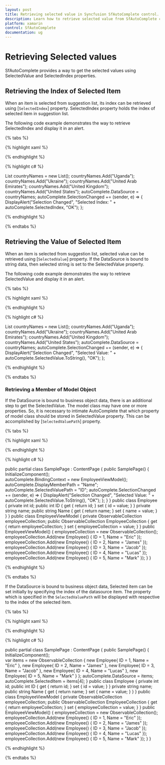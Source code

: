```yaml
---
layout: post
title: Retrieving selected value in Syncfusion SfAutoComplete control.
description: Learn how to retrieve selected value from SfAutoComplete control
platform: xamarin
control: SfAutoComplete
documentation: ug
---
```


# Retrieving Selected values

SfAutoComplete provides a way to get the selected values using SelectedValue and SelectedIndex properties.

## Retrieving the Index of Selected Item

When an item is selected from suggestion list, its index can be retrieved using [`SelectedIndex`] property. 
SelectedIndex property holds the index of selected item in suggestion list. 

The following code example demonstrates the way to retrieve SelectedIndex and display it in an alert.

{% tabs %}

{% highlight xaml %}

<StackLayout VerticalOptions="Start" HorizontalOptions="Start" Padding="30">
	<autocomplete:SfAutoComplete HeightRequest="40" x:Name="autoComplete" />                            
</StackLayout> 

{% endhighlight %}

{% highlight c# %}

List<String> countryNames = new List<String>();
countryNames.Add("Uganda");
countryNames.Add("Ukraine");
countryNames.Add("United Arab Emirates");
countryNames.Add("United Kingdom");
countryNames.Add("United States");
autoComplete.DataSource = countryNames;
autoComplete.SelectionChanged += (sender, e) =>
{
DisplayAlert("Selection Changed", "Selected Index: " + autoComplete.SelectedIndex, "OK"); 
};

{% endhighlight %}

{% endtabs %}

## Retrieving the Value of Selected Item

When an item is selected from suggestion list, selected value can be retrieved using [`SelectedValue`] property. If the DataSource is bound to string data, then selected string is set to the SelectedValue property.  

The following code example demonstrates the way to retrieve SelectedValue and display it in an alert.

{% tabs %}

{% highlight xaml %}

<StackLayout VerticalOptions="Start" HorizontalOptions="Start" Padding="30">
	<autocomplete:SfAutoComplete HeightRequest="40" x:Name="autoComplete" />                            
</StackLayout> 

{% endhighlight %}

{% highlight c# %}

List<String> countryNames = new List<String>();
countryNames.Add("Uganda");
countryNames.Add("Ukraine");
countryNames.Add("United Arab Emirates");
countryNames.Add("United Kingdom");
countryNames.Add("United States");
autoComplete.DataSource = countryNames;
autoComplete.SelectionChanged += (sender, e) => 
{
DisplayAlert("Selection Changed", "Selected Value: " + autoComplete.SelectedValue.ToString(), "OK"); 
};

{% endhighlight %}

{% endtabs %}

### Retrieving a Member of Model Object

If the DataSource is bound to business object data, there is an additional step to get the SelectedValue. The model class may have one or more properties. So, it is necessary to intimate AutoComplete that which property of model class should be stored in SelectedValue property. This can be accomplished by [`SelectedValuePath`] property.

{% tabs %}

{% highlight xaml %}

<StackLayout VerticalOptions="Start" HorizontalOptions="Start" Padding="30">
	<autocomplete:SfAutoComplete HeightRequest="40" x:Name="autoComplete" DataSource="{Binding EmployeeCollection}"/>                            
</StackLayout> 

{% endhighlight %}

{% highlight c# %}

public partial class SamplePage : ContentPage
{
public SamplePage()
{
	InitializeComponent();       
	autoComplete.BindingContext = new EmployeeViewModel();
	autoComplete.DisplayMemberPath = "Name";
	autoComplete.SelectedValuePath = "ID";
	autoComplete.SelectionChanged += (sender, e) => {
	DisplayAlert("Selection Changed", "Selected Value: " +    autoComplete.SelectedValue.ToString(), "OK"); };
}
}
public class Employee
{
private int id;
public int ID
{
	get { return id; }
	set { id = value; }
}
private string name;
public string Name
{
	get { return name; }
	set { name = value; }
}
}
public class EmployeeViewModel
{
private ObservableCollection<Employee> employeeCollection;
public ObservableCollection<Employee> EmployeeCollection
{
	get { return employeeCollection; }
	set { employeeCollection = value; }
}
public EmployeeViewModel()
{
	employeeCollection = new ObservableCollection<Employee>();
	employeeCollection.Add(new Employee() { ID = 1, Name = "Eric" });
	employeeCollection.Add(new Employee() { ID = 2, Name = "James" });
	employeeCollection.Add(new Employee() { ID = 3, Name = "Jacob" });
	employeeCollection.Add(new Employee() { ID = 4, Name = "Lucas" });
	employeeCollection.Add(new Employee() { ID = 5, Name = "Mark" });
}
}

{% endhighlight %}

{% endtabs %}

If the DataSource is bound to business object data, Selected item can be set initially by specifying the index of the datasource item. The property which is specified in the `SelectedValuePath` will be displayed with respective to the index of the selected item.

{% tabs %}

{% highlight xaml %}

<StackLayout VerticalOptions="Start" HorizontalOptions="Start" Padding="30">
	<autocomplete:SfAutoComplete HeightRequest="40" DisplayMemberPath="Name" SelectedValuePath="ID" x:Name="autoComplete" />                            
</StackLayout> 

{% endhighlight %}

{% highlight c# %}

public partial class SamplePage : ContentPage
{
public SamplePage()
{
	InitializeComponent();       
	 var items = new ObservableCollection<Employee>
            {
                new Employee{ ID = 1, Name = "Eric" },
                new Employee{ ID = 2, Name = "James" },
                new Employee{ ID = 3, Name = "Jacob" },
                new Employee{ ID = 4, Name = "Lucas" },
                new Employee{ ID = 5, Name = "Mark" }
            };
            autoComplete.DataSource = items;
            autoComplete.SelectedItem = items[4];
}
public class Employee
{
private int id;
public int ID
{
	get { return id; }
	set { id = value; }
}
private string name;
public string Name
{
	get { return name; }
	set { name = value; }
}
}
public class EmployeeViewModel
{
private ObservableCollection<Employee> employeeCollection;
public ObservableCollection<Employee> EmployeeCollection
{
	get { return employeeCollection; }
	set { employeeCollection = value; }
}
public EmployeeViewModel()
{
	employeeCollection = new ObservableCollection<Employee>();
	employeeCollection.Add(new Employee() { ID = 1, Name = "Eric" });
	employeeCollection.Add(new Employee() { ID = 2, Name = "James" });
	employeeCollection.Add(new Employee() { ID = 3, Name = "Jacob" });
	employeeCollection.Add(new Employee() { ID = 4, Name = "Lucas" });
	employeeCollection.Add(new Employee() { ID = 5, Name = "Mark" });
}
}

{% endhighlight %}

{% endtabs %}
